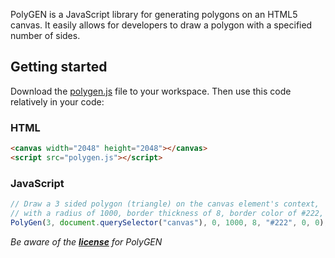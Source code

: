 PolyGEN is a JavaScript library for generating polygons on an HTML5 canvas.
It easily allows for developers to draw a polygon with a specified number of sides.

## Getting started
Download the [polygen.js](https://git.io/vp4QI) file to your workspace.
Then use this code relatively in your code:

### HTML
```html
<canvas width="2048" height="2048"></canvas>
<script src="polygen.js"></script>
```

### JavaScript
```javascript
// Draw a 3 sided polygon (triangle) on the canvas element's context,
// with a radius of 1000, border thickness of 8, border color of #222, and centered
PolyGen(3, document.querySelector("canvas"), 0, 1000, 8, "#222", 0, 0);
```

*Be aware of the **[license](LICENSE)** for PolyGEN*
